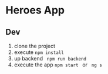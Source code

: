 # Heroes App

## Dev

1. clone the project
2. execute ```npm install```
3. up backend ``` npm run backend```
4. execute the app ```npm start ``` or ``` ng s```